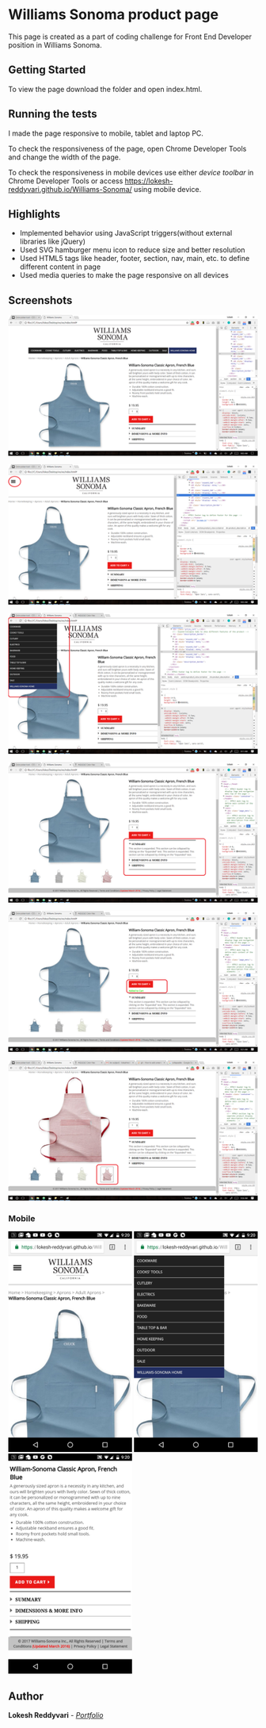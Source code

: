 # Williams Sonoma product page

This page is created as a part of coding challenge for Front End Developer position in Williams Sonoma.

## Getting Started

To view the page download the folder and open index.html.

## Running the tests

I made the page responsive to mobile, tablet and laptop PC.

To check the responsiveness of the page, open Chrome Developer Tools and change the width of the page.

To check the responsiveness in mobile devices use either *device toolbar* in Chrome Developer Tools or access https://lokesh-reddyvari.github.io/Williams-Sonoma/ using mobile device.

## Highlights

* Implemented behavior using JavaScript triggers(without external libraries like jQuery)
* Used SVG hamburger menu icon to reduce size and better resolution
* Used HTML5 tags like header, footer, section, nav, main, etc. to define different content in page
* Used media queries to make the page responsive on all devices

## Screenshots

![Full Screen](/screenshots/0.png?raw=true "Full Screen")


![Navigation menu](/screenshots/1.png?raw=true "Navigation menu")


![Navigation menu open](/screenshots/2.png?raw=true "Navigation menu open")


![Collapsable summary](/screenshots/3.png?raw=true "Collapsable summary")


![Cart Click Message](/screenshots/4.png?raw=true "Cart Click Message")


![Thumbnails](/screenshots/5.png?raw=true "Thumbnails")

### Mobile

<img src="/screenshots/mobile_0.jpg" width="250px">



<img src="/screenshots/mobile_1.jpg" width="250px">


<img src="/screenshots/mobile_2.jpg" width="250px">


## Author

**Lokesh Reddyvari** - *[Portfolio](https://goo.gl/8hXcAS)*
